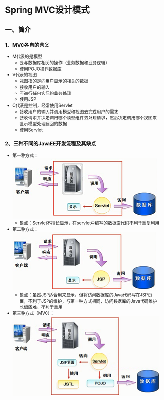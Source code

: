 # Spring MVC设计模式

## 一、简介

### 1、MVC各自的含义 
- M代表的是模型
  - 是与数据库相关的操作（业务数据和业务逻辑）
  - 使用POJO操作数据库
- V代表的视图
  - 视图指的是向用户显示的相关的数据
  - 接收用户的输入
  - 不进行任何实际的业务处理
  - 使用JSP
- C代表是控制，经常使用Servlet
  - 接收用户的输入并调用模型和视图去完成用户的需求
  - 接收请求并决定调用哪个模型组件去处理请求，然后决定调用哪个视图来显示模型处理返回的数据
  - 使用Servlet

### 2、三种不同的JavaEE开发流程及其缺点
- 第一种方式： 
![javaee-method1](./images/mvc/javaee_develop1.png)
  - 缺点：Servlet不擅长显示，在servlet中编写的数据库代码不利于重复利用
- 第二种方式：
![javaee-method2](./images/mvc/javaee_develop2.png)
  - 缺点：虽然JSP适合用来显示，但将访问数据库的Java代码写在JSP页面，不利于JSP的维护，与第一种方式相同，访问数据库的Java代码维护也很困难，不利于重用
- 第三种方式（MVC）：
![javaee-mvc](./images/mvc/javaee_develop3.png)
